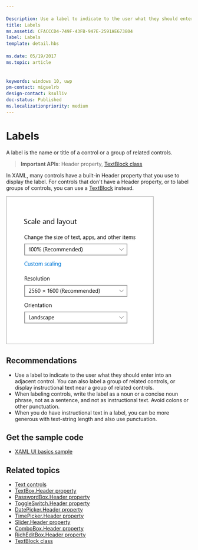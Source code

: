 ```yaml
---

Description: Use a label to indicate to the user what they should enter into an adjacent control. You can also label a group of related controls, or display instructional text near a group of related controls.
title: Labels
ms.assetid: CFACCCD4-749F-43FB-947E-2591AE673804
label: Labels
template: detail.hbs

ms.date: 05/19/2017
ms.topic: article


keywords: windows 10, uwp
pm-contact: miguelrb
design-contact: ksulliv
doc-status: Published
ms.localizationpriority: medium
---
```

# Labels

 

A label is the name or title of a control or a group of related controls.

> **Important APIs**: Header property, [TextBlock class](https://msdn.microsoft.com/library/windows/apps/br209652)

In XAML, many controls have a built-in Header property that you use to display the label. For controls that don't have a Header property, or to label groups of controls, you can use a [TextBlock](https://msdn.microsoft.com/library/windows/apps/br209652) instead.

![a screenshot that illustrates the standard label control](images/label-standard.png)

## Recommendations


-   Use a label to indicate to the user what they should enter into an adjacent control. You can also label a group of related controls, or display instructional text near a group of related controls.
-   When labeling controls, write the label as a noun or a concise noun phrase, not as a sentence, and not as instructional text. Avoid colons or other punctuation.
-   When you do have instructional text in a label, you can be more generous with text-string length and also use punctuation.


## Get the sample code
* [XAML UI basics sample](https://github.com/Microsoft/Windows-universal-samples/blob/master/Samples/XamlUIBasics)

## Related topics
* [Text controls](text-controls.md)
* [TextBox.Header property](https://msdn.microsoft.com/library/windows/apps/dn252861)
* [PasswordBox.Header property](https://msdn.microsoft.com/library/windows/apps/dn299051)
* [ToggleSwitch.Header property](https://msdn.microsoft.com/library/windows/apps/br209713)
* [DatePicker.Header property](https://msdn.microsoft.com/library/windows/apps/dn279460)
* [TimePicker.Header property](https://msdn.microsoft.com/library/windows/apps/dn299286)
* [Slider.Header property](https://msdn.microsoft.com/library/windows/apps/dn252829)
* [ComboBox.Header property](https://msdn.microsoft.com/library/windows/apps/dn279416)
* [RichEditBox.Header property](https://msdn.microsoft.com/library/windows/apps/dn252726)
* [TextBlock class](https://msdn.microsoft.com/library/windows/apps/br209652)

 

 




